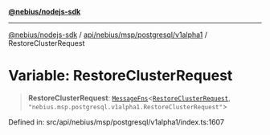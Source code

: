 [**@nebius/nodejs-sdk**](../../../../../../README.md)

---

[@nebius/nodejs-sdk](../../../../../../README.md) / [api/nebius/msp/postgresql/v1alpha1](../README.md) / RestoreClusterRequest

# Variable: RestoreClusterRequest

> **RestoreClusterRequest**: [`MessageFns`](../../../../../../runtime/protos/core/interfaces/MessageFns.md)\<[`RestoreClusterRequest`](../interfaces/RestoreClusterRequest.md), `"nebius.msp.postgresql.v1alpha1.RestoreClusterRequest"`\>

Defined in: src/api/nebius/msp/postgresql/v1alpha1/index.ts:1607
